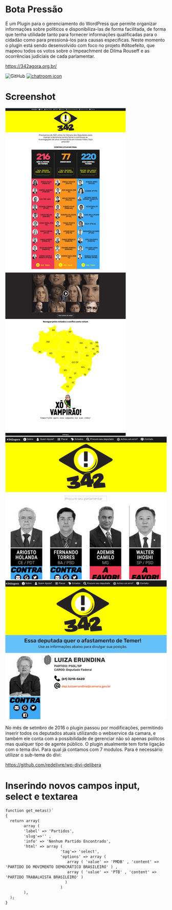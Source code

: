 # Bota Pressão
É um Plugin para o gerenciamento do WordPress que permite organizar informações sobre políticos e disponibiliza-las de forma facilitada, de forma que tenha utilidade tanto para fornecer informações qualificadas para o cidadão como para pressioná-los para causas específicas.
Neste momento o plugin está sendo desenvolvido com foco no projeto #ditoefeito, que mapeou todos os votos sobre o Impeachment de Dilma Rouseff e as ocorrências judiciais de cada parlamentar. 

https://342agora.org.br/

![GitHub](https://img.shields.io/github/license/ForaDoEixo/botapressao.svg)
[![chatroom icon](https://patrolavia.github.io/telegram-badge/chat.png)](https://t.me/joinchat/AEg1X1NZqgligtfGV7x3Og)

# Screenshot
![Screenshot](./screenshots/0.png)
![Screenshot](./screenshots/1.png)
![Screenshot](./screenshots/2.png)


No mês de setmbro de 2016 o plugin passou por modificações, permitindo inserir todos os deputados atuais utilizando o webservice da camara, e também ele conta com a possibilidade de gerenciar não só apenas politcos mas qualquer tipo de agente público. O plugin atualmente tem forte ligação com o tema divi. Para qual já contamos com 7 modulos. Para é necessário utilizar o sub-tema do divi:

https://github.com/redelivre/wp-divi-delibera

# Inserindo novos campos input, select e textarea

```
function get_metas()´
{
  return array(
        array ( 
        'label' => 'Partidos', 
        'slug'=>'' ,
        'info' => 'Nenhum Partido Encontrado', 
        'html' => array (
                        'tag'=> 'select', 
                        'options' => array (
                           array ( 'value' => 'PMDB' , 'content' => 'PARTIDO DO MOVIMENTO DEMOCRÁTICO BRASILEIRO' ) ,
                           array ( 'value' => 'PTB' , 'content' => 'PARTIDO TRABALHISTA BRASILEIRO' ) 
                          )
                        ) 
        ),
  ); 
}
```

